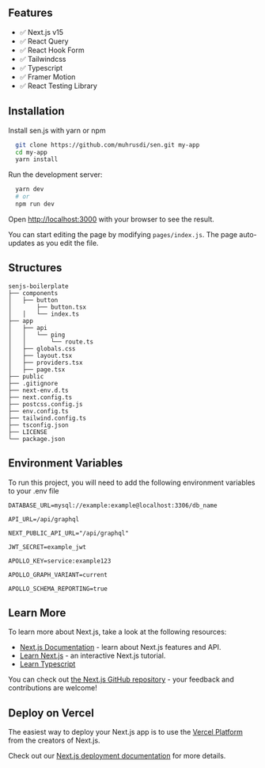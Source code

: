 <img alt="" src="https://res.cloudinary.com/muhrusdi/image/upload/v1665482878/new-senjs-cover.jpg">

## Features

- ✅ Next.js v15
- ✅ React Query
- ✅ React Hook Form
- ✅ Tailwindcss
- ✅ Typescript
- ✅ Framer Motion
- ✅ React Testing Library

## Installation

Install sen.js with yarn or npm

```bash
  git clone https://github.com/muhrusdi/sen.git my-app
  cd my-app
  yarn install
```

Run the development server:

```bash
  yarn dev
  # or
  npm run dev
```

Open [http://localhost:3000](http://localhost:3000) with your browser to see the result.

You can start editing the page by modifying `pages/index.js`. The page auto-updates as you edit the file.

## Structures

```text
senjs-boilerplate
├── components
│   ├── button
│       ├── button.tsx
│   │   └── index.ts
├── app
│   ├── api
│   │   └── ping
│   │       └── route.ts
│   ├── globals.css
│   ├── layout.tsx
│   ├── providers.tsx
│   ├── page.tsx
├── public
├── .gitignore
├── next-env.d.ts
├── next.config.ts
├── postcss.config.js
├── env.config.ts
├── tailwind.config.ts
├── tsconfig.json
├── LICENSE
└── package.json
```

## Environment Variables

To run this project, you will need to add the following environment variables to your .env file

`DATABASE_URL=mysql://example:example@localhost:3306/db_name`

`API_URL=/api/graphql`

`NEXT_PUBLIC_API_URL="/api/graphql"`

`JWT_SECRET=example_jwt`

`APOLLO_KEY=service:example123`

`APOLLO_GRAPH_VARIANT=current`

`APOLLO_SCHEMA_REPORTING=true`

## Learn More

To learn more about Next.js, take a look at the following resources:

- [Next.js Documentation](https://nextjs.org/docs) - learn about Next.js features and API.
- [Learn Next.js](https://nextjs.org/learn) - an interactive Next.js tutorial.
- [Learn Typescript](https://www.typescriptlang.org/)

You can check out [the Next.js GitHub repository](https://github.com/vercel/next.js/) - your feedback and contributions are welcome!

## Deploy on Vercel

The easiest way to deploy your Next.js app is to use the [Vercel Platform](https://vercel.com/import?utm_medium=default-template&filter=next.js&utm_source=create-next-app&utm_campaign=create-next-app-readme) from the creators of Next.js.

Check out our [Next.js deployment documentation](https://nextjs.org/docs/deployment) for more details.

